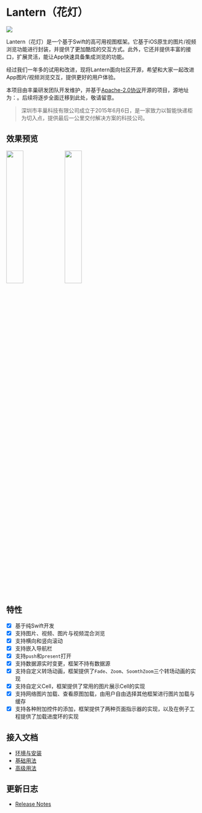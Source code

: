 # Lantern（花灯）

![](https://github.com/fcbox/Lantern/raw/master/Assets/Banner.png)


Lantern（花灯）是一个基于Swift的高可用视图框架。它基于iOS原生的图片/视频浏览功能进行封装，并提供了更加酷炫的交互方式。此外，它还并提供丰富的接口，扩展灵活，能让App快速具备集成浏览的功能。

经过我们一年多的试用和改进，现将Lantern面向社区开源，希望和大家一起改进App图片/视频浏览交互，提供更好的用户体验。

本项目由丰巢研发团队开发维护，并基于[Apache-2.0协议](http://www.apache.org/licenses/LICENSE-2.0)开源的项目，源地址为：。后续将逐步全面迁移到此处，敬请留意。

> 深圳市丰巢科技有限公司成立于2015年6月6日，是一家致力以智能快递柜为切入点，提供最后一公里交付解决方案的科技公司。 



## 效果预览

<div>
	<img src="https://github.com/fcbox/Lantern/raw/master/Assets/Home.gif" width = "30%" div/>
	<img src="https://github.com/fcbox/Lantern/raw/master/Assets/Show.gif" width = "30%" div/>
</div>

## 特性

- [x] 基于纯Swift开发
- [x] 支持图片、视频、图片与视频混合浏览
- [x] 支持横向和竖向滚动
- [x] 支持嵌入导航栏
- [x] 支持`push`和`present`打开
- [x] 支持数据源实时变更，框架不持有数据源
- [x] 支持自定义转场动画，框架提供了`Fade`、`Zoom`、`SoomthZoom`三个转场动画的实现
- [x] 支持自定义Cell，框架提供了常用的图片展示Cell的实现
- [x] 支持网络图片加载、查看原图加载，由用户自由选择其他框架进行图片加载与缓存
- [x] 支持各种附加控件的添加，框架提供了两种页面指示器的实现，以及在例子工程提供了加载进度环的实现

## 接入文档

- [环境与安装](环境与安装.md)
- [基础用法](基础用法.md)
- [高级用法](高级用法.md)

## 更新日志

- [Release Notes](ReleaseNotes.md)

